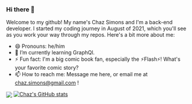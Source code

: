 ### Hi there 👋

<!--
**chazsimons/chazsimons** is a ✨ _special_ ✨ repository because its `README.md` (this file) appears on your GitHub profile.

Here are some ideas to get you started:

- 🔭 I’m currently working on ...

- 👯 I’m looking to collaborate on ...
- 🤔 I’m looking for help with ...
- 💬 Ask me about ...

-->

Welcome to my github! My name's Chaz Simons and I'm a back-end developer. I started my coding journey in August of 2021, which you'll see as you work your way through my repos. Here's a bit more about me:

- 😄 Pronouns: he/him
- 🌱 I’m currently learning GraphQl.
- ⚡ Fun fact: I'm a big comic book fan, especially the :zap:Flash:zap:! What's your favorite comic story?
- 📫 How to reach me: Message me here, or email me at chaz.simons@gmail.com !

<img align="center" src="https://github-readme-stats.vercel.app/api/top-langs/?username=chazsimons&theme=dark"/> [![Chaz's GitHub stats](https://github-readme-stats.vercel.app/api?username=chazsimons&theme=dark)](https://github.com/anuraghazra/github-readme-stats)



